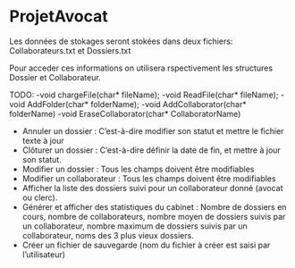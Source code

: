 # ProjetAvocat

Les données de stokages seront stokées dans deux fichiers:
Collaborateurs.txt et Dossiers.txt

Pour acceder ces informations on utilisera rspectivement les structures Dossier et Collaborateur.

TODO:
-void chargeFile(char* fileName);
-void ReadFile(char* fileName);
-void AddFolder(char* folderName);
-void AddCollaborator(char* folderName)
-void EraseCollaborator(char* CollaboratorName)
- Annuler un dossier : C’est-à-dire modifier son statut et mettre le fichier texte à jour
- Clôturer un dossier : C’est-à-dire définir la date de fin, et mettre à jour son statut.
- Modifier un dossier : Tous les champs doivent être modifiables
- Modifier un collaborateur : Tous les champs doivent être modifiables
- Afficher la liste des dossiers suivi pour un collaborateur donné (avocat ou clerc).
- Générer et afficher des statistiques du cabinet : Nombre de dossiers en cours, nombre
de collaborateurs, nombre moyen de dossiers suivis par un collaborateur, nombre
maximum de dossiers suivis par un collaborateur, noms des 3 plus vieux dossiers.
- Créer un fichier de sauvegarde (nom du fichier à créer est saisi par l’utilisateur)
